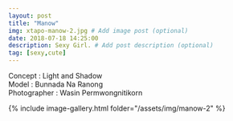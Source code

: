 ```yaml
---
layout: post
title: "Manow"
img: xtapo-manow-2.jpg # Add image post (optional)
date: 2018-07-18 14:25:00
description: Sexy Girl. # Add post description (optional)
tag: [sexy,cute]
---
```

Concept : Light and Shadow  
Model : Bunnada Na Ranong  
Photographer : Wasin Permwongnitikorn        


{% include image-gallery.html folder="/assets/img/manow-2" %}
